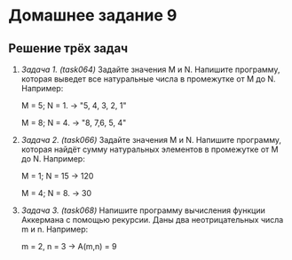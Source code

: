# Домашнее задание 9

## Решение трёх задач

1. *Задача 1. (task064)* Задайте значения M и N. Напишите программу, которая выведет все натуральные числа в промежутке от M до N. Например:

    M = 5; N = 1. -> "5, 4, 3, 2, 1"

    M = 8; N = 4. -> "8, 7,6, 5, 4"

2. *Задача 2. (task066)* Задайте значения M и N. Напишите программу, которая найдёт сумму натуральных элементов в промежутке от M до N. Например:

    M = 1; N = 15 -> 120

    M = 4; N = 8. -> 30

3. *Задача 3. (task068)* Напишите программу вычисления функции Аккермана с помощью рекурсии. Даны два неотрицательных числа m и n. Например:

    m = 2, n = 3 -> A(m,n) = 9